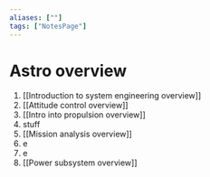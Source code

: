 ```yaml
---
aliases: [""]
tags: ["NotesPage"]
---
```


# Astro overview

1) [[Introduction to system engineering overview]]
2) [[Attitude control overview]]
3) [[Intro into propulsion overview]]
4) stuff
5) [[Mission analysis overview]]
6) e
7) e
8) [[Power subsystem overview]]